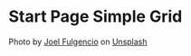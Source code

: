 # Start Page Simple Grid

Photo by <a href="https://unsplash.com/@joelft?utm_source=unsplash&utm_medium=referral&utm_content=creditCopyText">Joel Fulgencio</a> on <a href="https://unsplash.com/@joelft?utm_source=unsplash&utm_medium=referral&utm_content=creditCopyText">Unsplash</a>
  